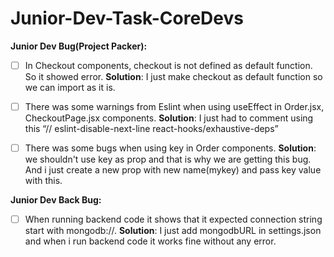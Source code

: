 # Junior-Dev-Task-CoreDevs
**Junior Dev Bug(Project Packer):**

 - [ ]  In Checkout components, checkout is not defined as default function. So it showed error.
**Solution**: I just make checkout as default function so we can import as it is.

 - [ ] There was some warnings from Eslint when using useEffect in Order.jsx, CheckoutPage.jsx components.
**Solution**: I just had to comment using this “// eslint-disable-next-line react-hooks/exhaustive-deps”

 - [ ] There was some bugs when using key in Order components.
**Solution**: we shouldn't use key as prop and that is why we are getting this bug. And i just create a new prop with new name(mykey) and pass key value with this.


**Junior Dev Back Bug:**

 - [ ] When running backend code it shows that it expected connection string start with mongodb://.
**Solution**: I just add mongodbURL in settings.json and when i run backend code it works fine without any error.

 

